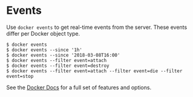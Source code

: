 # Events

Use `docker events` to get real-time events from the server. These events differ per Docker object type.

```
$ docker events
$ docker events --since '1h'
$ docker events --since '2018-03-08T16:00'
$ docker events --filter event=attach
$ docker events --filter event=destroy
$ docker events --filter event=attach --filter event=die --filter event=stop
```

See the [Docker Docs](https://docs.docker.com/engine/reference/commandline/events/) for a full set of features and options.
